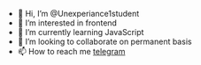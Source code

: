 - 👋 Hi, I’m @Unexperiance1student
- 👀 I’m interested in frontend
- 🌱 I’m currently learning JavaScript
- 💞️ I’m looking to collaborate on permanent basis
- 📫 How to reach me [telegram](https://t.me/ermungand)
